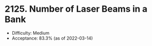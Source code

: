 # 2125. Number of Laser Beams in a Bank
- Difficulty: Medium
- Acceptance: 83.3% (as of 2022-03-14)
